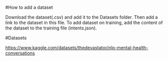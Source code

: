 #How to add a dataset

Download the dataset(.csv) and add it to the Datasets folder. Then add a link to the dataset in this file.
To add dataset on training, add the content of the dataset to the training file (intents.json).

#Datasets

https://www.kaggle.com/datasets/thedevastator/nlp-mental-health-conversations